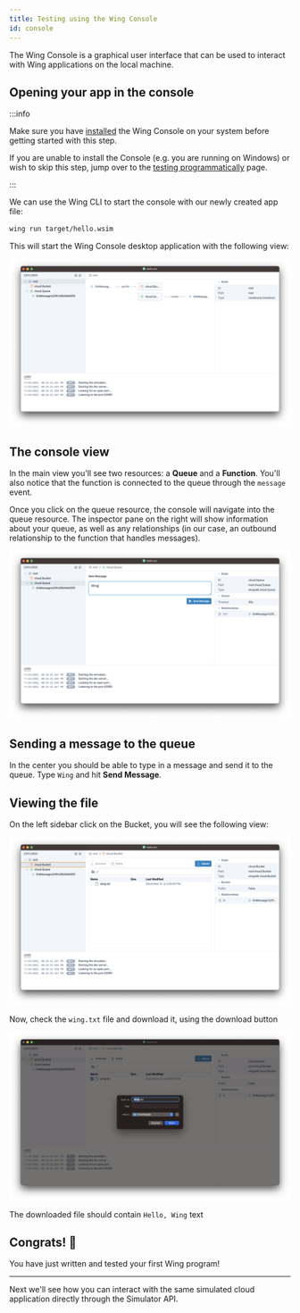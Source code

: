 ```yaml
---
title: Testing using the Wing Console
id: console
---
```


The Wing Console is a graphical user interface that can be used to interact with
Wing applications on the local machine.

## Opening your app in the console

:::info

Make sure you have [installed](./installation#wing-console) the Wing Console on your system
before getting started with this step.

If you are unable to install the Console (e.g. you are running on Windows) or wish to skip
this step, jump over to the [testing programmatically](./simulator) page.

:::

We can use the Wing CLI to start the console with our newly created app file:

```sh
wing run target/hello.wsim
```

This will start the Wing Console desktop application with the following view:

![](./console-app.png)

## The console view

In the main view you'll see two resources: a **Queue** and a **Function**.
You'll also notice that the function is connected to the queue through the
`message` event.

Once you click on the queue resource, the console will navigate into the queue
resource. The inspector pane on the right will show information about your
queue, as well as any relationships (in our case, an outbound relationship to
the function that handles messages).

![](./console-queue.png)

## Sending a message to the queue

In the center you should be able to type in a message and send it to the queue.
Type `Wing` and hit **Send Message**.

## Viewing the file

On the left sidebar click on the Bucket, you will see the following view:

![](./console-bucket-1.png)

Now, check the `wing.txt` file and download it, using the download button

![](./console-bucket-2.png)

The downloaded file should contain `Hello, Wing` text

## Congrats! :clap:

You have just written and tested your first Wing program!

---

Next we'll see how you can interact with the same simulated cloud application
directly through the Simulator API.
